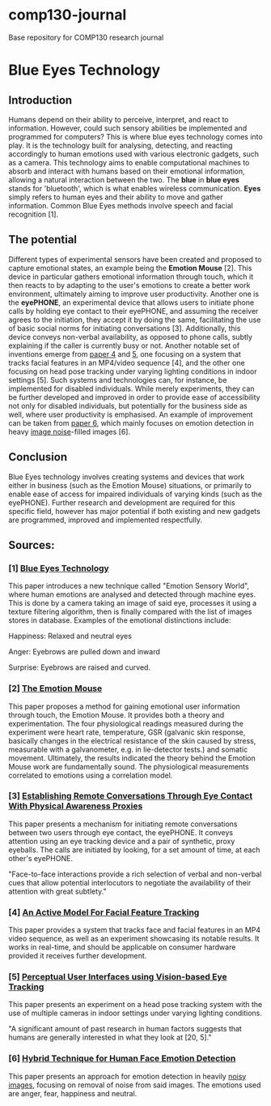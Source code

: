 # comp130-journal
Base repository for COMP130 research journal

# Blue Eyes Technology

## Introduction
Humans depend on their ability to perceive, interpret, and react to information. However, could such sensory abilities be implemented and programmed for computers? This is where blue eyes technology comes into play. It is the technology built for analysing, detecting, and reacting accordingly to human emotions used with various electronic gadgets, such as a camera. This technology aims to enable computational machines to absorb and interact with humans based on their emotional information, allowing a natural interaction between the two. The **blue** in **blue eyes** stands for 'bluetooth', which is what enables wireless communication. **Eyes** simply refers to human eyes and their ability to move and gather information. Common Blue Eyes methods involve speech and facial recognition [1].

## The potential
Different types of experimental sensors have been created and proposed to capture emotional states, an example being the **Emotion Mouse** [2]. This device in particular gathers emotional information through touch, which it then reacts to by adapting to the user's emotions to create a better work environment, ultimately aiming to improve user productivity. Another one is the **eyePHONE**, an experimental device that allows users to initiate phone calls by holding eye contact to their eyePHONE, and assuming the receiver agrees to the initiation, they accept it by doing the same, facilitating the use of basic social norms for initiating conversations [3]. Additionally, this device conveys non-verbal availability, as opposed to phone calls, subtly explaining if the caller is currently busy or not. Another notable set of inventions emerge from [paper 4](http://citeseerx.ist.psu.edu/viewdoc/download?doi=10.1.1.29.1837&rep=rep1&type=pdf) and [5](http://www.cc.gatech.edu/cpl/projects/multicameyetracking/papers/PrePrint.pdf), one focusing on a system that tracks facial features in an MP4/video sequence [4], and the other one focusing on head pose tracking under varying lighting conditions in indoor settings [5]. Such systems and technologies can, for instance, be implemented for disabled individuals. While merely experiments, they can be further developed and improved in order to provide ease of accessibility not only for disabled individuals, but potentially for the business side as well, where user productivity is emphasised. An example of improvement can be taken from [paper 6](http://ijsetr.com/uploads/435621IJSETR4235-180.pdf), which mainly focuses on emotion detection in heavy [image noise](https://en.wikipedia.org/wiki/Image_noise)-filled images [6].

## Conclusion
Blue Eyes technology involves creating systems and devices that work either in business (such as the Emotion Mouse) situations, or primarily to enable ease of access for impaired individuals of varying kinds (such as the eyePHONE). Further research and development are required for this specific field, however has major potential if both existing and new gadgets are programmed, improved and implemented respectfully. 

## Sources:

### [1] [Blue Eyes Technology](http://ieeexplore.ieee.org.ezproxy.falmouth.ac.uk/stamp/stamp.jsp?arnumber=6693995)

This paper introduces a new technique called "Emotion Sensory World", where human emotions are analysed and detected through machine eyes. This is done by a camera taking an image of said eye, processes it using a texture filtering algorithm, then is finally compared with the list of images stores in database. Examples of the emotional distinctions include: 

Happiness: Relaxed and neutral eyes

Anger: Eyebrows are pulled down and inward

Surprise: Eyebrows are raised and curved.


### [2] [The Emotion Mouse](https://pdfs.semanticscholar.org/91d8/2d479b4469cfc8b2c52005a3f8bbf7d28aae.pdf)

This paper proposes a method for gaining emotional user information through touch, the Emotion Mouse. It provides both a theory and experimentation. The four physiological readings measured during the experiment were heart rate, temperature, GSR (galvanic skin response, basically changes in the electrical resistance of the skin caused by stress, measurable with a galvanometer, e.g. in lie-detector tests.) and somatic movement. Ultimately, the results indicated the theory behind the Emotion Mouse work are fundamentally sound. The physiological measurements correlated to emotions using a correlation model.


### [3] [Establishing Remote Conversations Through Eye Contact With Physical Awareness Proxies](https://static1.squarespace.com/static/519d10a2e4b090350a2b66a0/t/51e5525be4b0ead5a3b6de6c/1373983323680/p948-jabarin.pdf)

This paper presents a mechanism for initiating remote conversations between two users through eye contact, the eyePHONE. It conveys attention using an eye tracking device and a pair of synthetic, proxy eyeballs. The calls are initiated by looking, for a set amount of time, at each other's eyePHONE.

"Face-to-face interactions provide a rich selection of verbal and non-verbal cues that allow potential interlocutors to negotiate the availability of their attention with great subtlety."


### [4] [An Active Model For Facial Feature Tracking](http://citeseerx.ist.psu.edu/viewdoc/download?doi=10.1.1.29.1837&rep=rep1&type=pdf)

This paper provides a system that tracks face and facial features in an MP4 video sequence, as well as an experiment showcasing its notable results. It works in real-time, and should be applicable on consumer hardware provided it receives further development.


### [5] [Perceptual User Interfaces using Vision-based Eye Tracking](http://www.cc.gatech.edu/cpl/projects/multicameyetracking/papers/PrePrint.pdf)

This paper presents an experiment on a head pose tracking system with the use of multiple cameras in indoor settings under varying lighting conditions. 

"A significant amount of past research in human factors suggests that humans are generally interested in what they look at [20, 5]."


### [6] [Hybrid Technique for Human Face Emotion Detection](http://ijsetr.com/uploads/435621IJSETR4235-180.pdf)

This paper presents an approach for emotion detection in heavily [noisy images](https://en.wikipedia.org/wiki/Image_noise), focusing on removal of noise from said images. The emotions used are anger, fear, happiness and neutral.

